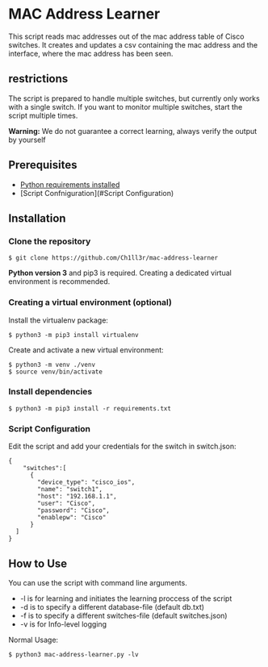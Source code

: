 # MAC Address Learner
This script reads mac addresses out of the mac address table of Cisco switches. It creates and updates a csv 
containing the mac address and the interface, where the mac address has been seen.

## restrictions
The script is prepared to handle multiple switches, but currently only works with a single switch. If you want to
monitor multiple switches, start the script multiple times.
 
**Warning:** We do not guarantee a correct learning, always verify the output by yourself

## Prerequisites
- [Python requirements installed](#Install-dependencies)
- [Script Confniguration](#Script Configuration)

## Installation
### Clone the repository
```
$ git clone https://github.com/Ch1ll3r/mac-address-learner
```
**Python version 3** and pip3 is required. Creating a dedicated virtual environment is recommended.

### Creating a virtual environment (optional)

Install the virtualenv package:
```
$ python3 -m pip3 install virtualenv
```
Create and activate a new virtual environment:
```
$ python3 -m venv ./venv
$ source venv/bin/activate
```

### Install dependencies

```
$ python3 -m pip3 install -r requirements.txt
```

### Script Configuration
Edit the script and add your credentials for the switch in switch.json:
```
{
    "switches":[
      {
        "device_type": "cisco_ios",
        "name": "switch1",
        "host": "192.168.1.1",
        "user": "Cisco",
        "password": "Cisco",
        "enablepw": "Cisco"
      }
  ]
}
```
## How to Use
You can use the script with command line arguments.
- -l is for learning and initiates the learning proccess of the script
- -d is to specify a different database-file (default db.txt)
- -f is to specify a different switches-file (default switches.json)
- -v is for Info-level logging

Normal Usage:
```
$ python3 mac-address-learner.py -lv
```

